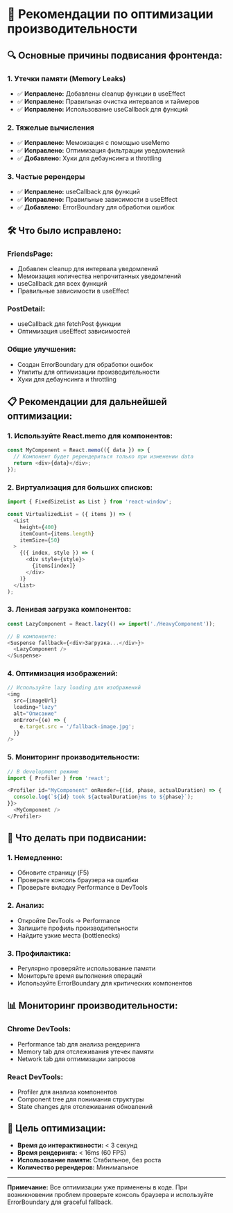 # 🚀 Рекомендации по оптимизации производительности

## 🔍 Основные причины подвисания фронтенда:

### 1. **Утечки памяти (Memory Leaks)**
- ✅ **Исправлено:** Добавлены cleanup функции в useEffect
- ✅ **Исправлено:** Правильная очистка интервалов и таймеров
- ✅ **Исправлено:** Использование useCallback для функций

### 2. **Тяжелые вычисления**
- ✅ **Исправлено:** Мемоизация с помощью useMemo
- ✅ **Исправлено:** Оптимизация фильтрации уведомлений
- ✅ **Добавлено:** Хуки для дебаунсинга и throttling

### 3. **Частые ререндеры**
- ✅ **Исправлено:** useCallback для функций
- ✅ **Исправлено:** Правильные зависимости в useEffect
- ✅ **Добавлено:** ErrorBoundary для обработки ошибок

## 🛠️ Что было исправлено:

### **FriendsPage:**
- Добавлен cleanup для интервала уведомлений
- Мемоизация количества непрочитанных уведомлений
- useCallback для всех функций
- Правильные зависимости в useEffect

### **PostDetail:**
- useCallback для fetchPost функции
- Оптимизация useEffect зависимостей

### **Общие улучшения:**
- Создан ErrorBoundary для обработки ошибок
- Утилиты для оптимизации производительности
- Хуки для дебаунсинга и throttling

## 📋 Рекомендации для дальнейшей оптимизации:

### 1. **Используйте React.memo для компонентов:**
```javascript
const MyComponent = React.memo(({ data }) => {
  // Компонент будет ререндериться только при изменении data
  return <div>{data}</div>;
});
```

### 2. **Виртуализация для больших списков:**
```javascript
import { FixedSizeList as List } from 'react-window';

const VirtualizedList = ({ items }) => (
  <List
    height={400}
    itemCount={items.length}
    itemSize={50}
  >
    {({ index, style }) => (
      <div style={style}>
        {items[index]}
      </div>
    )}
  </List>
);
```

### 3. **Ленивая загрузка компонентов:**
```javascript
const LazyComponent = React.lazy(() => import('./HeavyComponent'));

// В компоненте:
<Suspense fallback={<div>Загрузка...</div>}>
  <LazyComponent />
</Suspense>
```

### 4. **Оптимизация изображений:**
```javascript
// Используйте lazy loading для изображений
<img 
  src={imageUrl} 
  loading="lazy" 
  alt="Описание"
  onError={(e) => {
    e.target.src = '/fallback-image.jpg';
  }}
/>
```

### 5. **Мониторинг производительности:**
```javascript
// В development режиме
import { Profiler } from 'react';

<Profiler id="MyComponent" onRender={(id, phase, actualDuration) => {
  console.log(`${id} took ${actualDuration}ms to ${phase}`);
}}>
  <MyComponent />
</Profiler>
```

## 🚨 Что делать при подвисании:

### 1. **Немедленно:**
- Обновите страницу (F5)
- Проверьте консоль браузера на ошибки
- Проверьте вкладку Performance в DevTools

### 2. **Анализ:**
- Откройте DevTools → Performance
- Запишите профиль производительности
- Найдите узкие места (bottlenecks)

### 3. **Профилактика:**
- Регулярно проверяйте использование памяти
- Мониторьте время выполнения операций
- Используйте ErrorBoundary для критических компонентов

## 📊 Мониторинг производительности:

### **Chrome DevTools:**
- Performance tab для анализа рендеринга
- Memory tab для отслеживания утечек памяти
- Network tab для оптимизации запросов

### **React DevTools:**
- Profiler для анализа компонентов
- Component tree для понимания структуры
- State changes для отслеживания обновлений

## 🎯 Цель оптимизации:

- **Время до интерактивности:** < 3 секунд
- **Время рендеринга:** < 16ms (60 FPS)
- **Использование памяти:** Стабильное, без роста
- **Количество ререндеров:** Минимальное

---

**Примечание:** Все оптимизации уже применены в коде. При возникновении проблем проверьте консоль браузера и используйте ErrorBoundary для graceful fallback.











